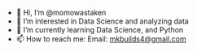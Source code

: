 - 👋 Hi, I’m @momowastaken
- 👀 I’m interested in Data Science and analyzing data
- 🌱 I’m currently learning Data Science, and Python
- 📫 How to reach me:
      Email: mkbuilds4@gmail.com

<!---
momowastaken/momowastaken is a ✨ special ✨ repository because its `README.md` (this file) appears on your GitHub profile.
You can click the Preview link to take a look at your changes.
--->
